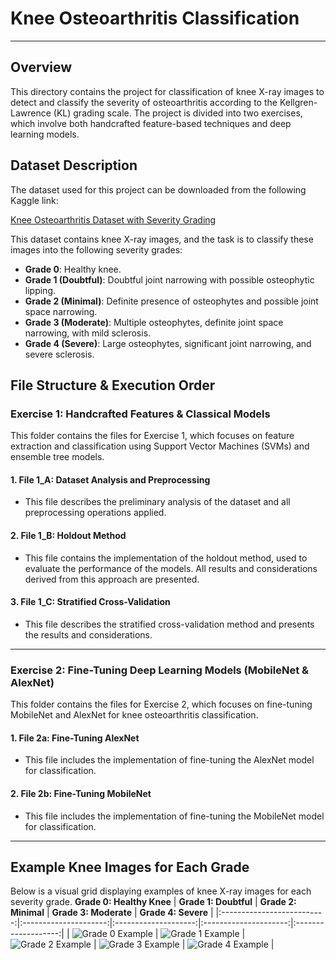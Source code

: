# Knee Osteoarthritis Classification 

---

## Overview

This directory contains the project for classification of knee X-ray images to detect and classify the severity of osteoarthritis according to the Kellgren-Lawrence (KL) grading scale. The project is divided into two exercises, which involve both handcrafted feature-based techniques and deep learning models.

## Dataset Description

The dataset used for this project can be downloaded from the following Kaggle link:

[Knee Osteoarthritis Dataset with Severity Grading](https://www.kaggle.com/datasets/shashwatwork/knee-osteoarthritis-dataset-with-severity?resource=download)

This dataset contains knee X-ray images, and the task is to classify these images into the following severity grades:

- **Grade 0**: Healthy knee.
- **Grade 1 (Doubtful)**: Doubtful joint narrowing with possible osteophytic lipping.
- **Grade 2 (Minimal)**: Definite presence of osteophytes and possible joint space narrowing.
- **Grade 3 (Moderate)**: Multiple osteophytes, definite joint space narrowing, with mild sclerosis.
- **Grade 4 (Severe)**: Large osteophytes, significant joint narrowing, and severe sclerosis.

## File Structure & Execution Order

### Exercise 1: Handcrafted Features & Classical Models

This folder contains the files for Exercise 1, which focuses on feature extraction and classification using Support Vector Machines (SVMs) and ensemble tree models.

#### 1. **File 1_A: Dataset Analysis and Preprocessing**
   - This file describes the preliminary analysis of the dataset and all preprocessing operations applied.

#### 2. **File 1_B: Holdout Method**
   - This file contains the implementation of the holdout method, used to evaluate the performance of the models. All results and considerations derived from this approach are presented.

#### 3. **File 1_C: Stratified Cross-Validation**
   - This file describes the stratified cross-validation method and presents the results and considerations.

---

### Exercise 2: Fine-Tuning Deep Learning Models (MobileNet & AlexNet)

This folder contains the files for Exercise 2, which focuses on fine-tuning MobileNet and AlexNet for knee osteoarthritis classification.

#### 1. **File 2a: Fine-Tuning AlexNet**
   - This file includes the implementation of fine-tuning the AlexNet model for classification.

#### 2. **File 2b: Fine-Tuning MobileNet**
   - This file includes the implementation of fine-tuning the MobileNet model for classification.

---

## Example Knee Images for Each Grade

Below is a visual grid displaying examples of knee X-ray images for each severity grade. 
 **Grade 0: Healthy Knee** | **Grade 1: Doubtful** | **Grade 2: Minimal** | **Grade 3: Moderate** | **Grade 4: Severe** |
|:--------------------------:|:---------------------:|:--------------------:|:---------------------:|:-------------------:|
| ![Grade 0 Example](images/Grade_0/9009927_2.png) | ![Grade 1 Example](images/Grade_1/9035317R.png) | ![Grade 2 Example](images/Grade_2/9011053R.png) | ![Grade 3 Example](images/Grade_3/9011053L.png) | ![Grade 4 Example](images/Grade_4/9012867R.png) |
